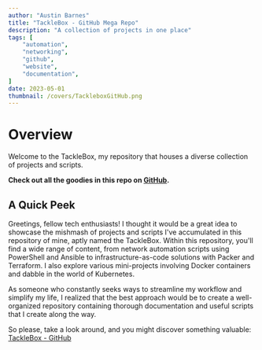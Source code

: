 ```yaml
---
author: "Austin Barnes"
title: "TackleBox - GitHub Mega Repo"
description: "A collection of projects in one place"
tags: [
    "automation",
    "networking",
    "github",
    "website",
    "documentation",
]
date: 2023-05-01
thumbnail: /covers/TackleboxGitHub.png
---
```


# Overview

Welcome to the TackleBox, my repository that houses a diverse collection of projects and scripts.

**Check out all the goodies in this repo on [GitHub](https://github.com/Cinderblook/tacklebox).**

## A Quick Peek

Greetings, fellow tech enthusiasts! I thought it would be a great idea to showcase the mishmash of projects and scripts I've accumulated in this repository of mine, aptly named the TackleBox. Within this repository, you'll find a wide range of content, from network automation scripts using PowerShell and Ansible to infrastructure-as-code solutions with Packer and Terraform. I also explore various mini-projects involving Docker containers and dabble in the world of Kubernetes.

As someone who constantly seeks ways to streamline my workflow and simplify my life, I realized that the best approach would be to create a well-organized repository containing thorough documentation and useful scripts that I create along the way.

So please, take a look around, and you might discover something valuable: [TackleBox - GitHub](https://github.com/Cinderblook/tacklebox)
